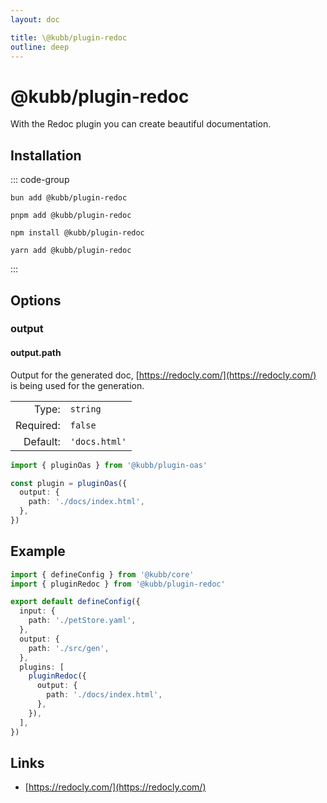 ```yaml
---
layout: doc

title: \@kubb/plugin-redoc
outline: deep
---
```


# @kubb/plugin-redoc

With the Redoc plugin you can create beautiful documentation.

## Installation

::: code-group

```shell [bun]
bun add @kubb/plugin-redoc
```

```shell [pnpm]
pnpm add @kubb/plugin-redoc
```

```shell [npm]
npm install @kubb/plugin-redoc
```

```shell [yarn]
yarn add @kubb/plugin-redoc
```
:::

## Options

### output
#### output.path

Output for the generated doc, [https://redocly.com/](https://redocly.com/) is being used for the generation.

|           |                |
|----------:|:---------------|
|     Type: | `string`       |
| Required: | `false`        |
|  Default: | `'docs.html'`  |

```typescript twoslash
import { pluginOas } from '@kubb/plugin-oas'

const plugin = pluginOas({
  output: {
    path: './docs/index.html',
  },
})
```

## Example

```typescript twoslash [kubb.config.ts]
import { defineConfig } from '@kubb/core'
import { pluginRedoc } from '@kubb/plugin-redoc'

export default defineConfig({
  input: {
    path: './petStore.yaml',
  },
  output: {
    path: './src/gen',
  },
  plugins: [
    pluginRedoc({
      output: {
        path: './docs/index.html',
      },
    }),
  ],
})
```

## Links

- [https://redocly.com/](https://redocly.com/)
